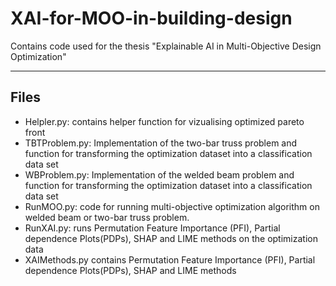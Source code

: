 # XAI-for-MOO-in-building-design
Contains code used for the thesis "Explainable AI in Multi-Objective Design Optimization"
***
## Files
* Helpler.py: contains helper function for vizualising optimized pareto front
* TBTProblem.py: Implementation of the two-bar truss problem and function for transforming the optimization dataset into a classification data set
* WBProblem.py: Implementation of the welded beam problem and function for transforming the optimization dataset into a classification data set
* RunMOO.py: code for running multi-objective optimization algorithm on welded beam or two-bar truss problem.
* RunXAI.py: runs Permutation Feature Importance (PFI), Partial dependence Plots(PDPs), SHAP and LIME methods on the optimization data
* XAIMethods.py contains Permutation Feature Importance (PFI), Partial dependence Plots(PDPs), SHAP and LIME methods
